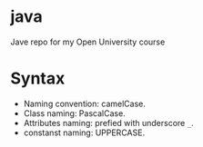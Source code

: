 # java
Jave repo for my Open University course

# Syntax
- Naming convention: camelCase.
- Class naming: PascalCase.
- Attributes naming: prefied with underscore `_`.
- constanst naming: UPPERCASE.
